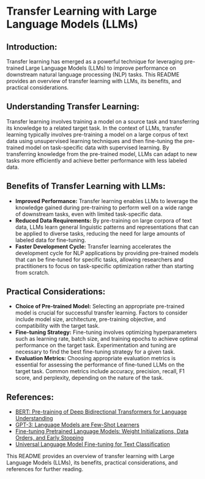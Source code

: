# Transfer Learning with Large Language Models (LLMs)

## Introduction:
Transfer learning has emerged as a powerful technique for leveraging pre-trained Large Language Models (LLMs) to improve performance on downstream natural language processing (NLP) tasks. This README provides an overview of transfer learning with LLMs, its benefits, and practical considerations.

## Understanding Transfer Learning:
Transfer learning involves training a model on a source task and transferring its knowledge to a related target task. In the context of LLMs, transfer learning typically involves pre-training a model on a large corpus of text data using unsupervised learning techniques and then fine-tuning the pre-trained model on task-specific data with supervised learning. By transferring knowledge from the pre-trained model, LLMs can adapt to new tasks more efficiently and achieve better performance with less labeled data.

## Benefits of Transfer Learning with LLMs:
- **Improved Performance:** Transfer learning enables LLMs to leverage the knowledge gained during pre-training to perform well on a wide range of downstream tasks, even with limited task-specific data.
- **Reduced Data Requirements:** By pre-training on large corpora of text data, LLMs learn general linguistic patterns and representations that can be applied to diverse tasks, reducing the need for large amounts of labeled data for fine-tuning.
- **Faster Development Cycle:** Transfer learning accelerates the development cycle for NLP applications by providing pre-trained models that can be fine-tuned for specific tasks, allowing researchers and practitioners to focus on task-specific optimization rather than starting from scratch.

## Practical Considerations:
- **Choice of Pre-trained Model:** Selecting an appropriate pre-trained model is crucial for successful transfer learning. Factors to consider include model size, architecture, pre-training objective, and compatibility with the target task.
- **Fine-tuning Strategy:** Fine-tuning involves optimizing hyperparameters such as learning rate, batch size, and training epochs to achieve optimal performance on the target task. Experimentation and tuning are necessary to find the best fine-tuning strategy for a given task.
- **Evaluation Metrics:** Choosing appropriate evaluation metrics is essential for assessing the performance of fine-tuned LLMs on the target task. Common metrics include accuracy, precision, recall, F1 score, and perplexity, depending on the nature of the task.

## References:
- [BERT: Pre-training of Deep Bidirectional Transformers for Language Understanding](https://arxiv.org/abs/1810.04805)
- [GPT-3: Language Models are Few-Shot Learners](https://arxiv.org/abs/2005.14165)
- [Fine-tuning Pretrained Language Models: Weight Initializations, Data Orders, and Early Stopping](https://arxiv.org/abs/2002.06305)
- [Universal Language Model Fine-tuning for Text Classification](https://arxiv.org/abs/1801.06146)

This README provides an overview of transfer learning with Large Language Models (LLMs), its benefits, practical considerations, and references for further reading.
